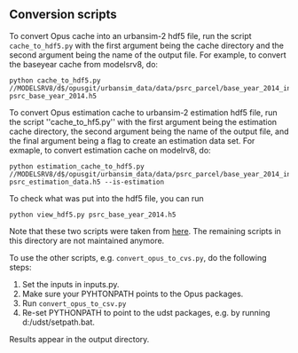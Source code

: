 ## Conversion scripts

To convert Opus cache into an urbansim-2 hdf5 file, run the script ``cache_to_hdf5.py`` with the first argument being the cache directory and the second argument 
being the name of the output file. For example, to convert the baseyear cache from modelsrv8, do:

```
python cache_to_hdf5.py //MODELSRV8/d$/opusgit/urbansim_data/data/psrc_parcel/base_year_2014_inputs/urbansim2_cache/2014 psrc_base_year_2014.h5
```
To convert Opus estimation cache to urbansim-2 estimation hdf5 file, run the script ''cache_to_hf5.py'' with the first argument being the estimation cache directory, 
the second argument being the name of the output file, and the final argument being a flag to create an estimation data set. 
For exmaple, to convert estimation cache on modelrv8, do:

```
python estimation_cache_to_hdf5.py //MODELSRV8/d$/opusgit/urbansim_data/data/psrc_parcel/base_year_2014_inputs/urbansim2_estimation_cache/2014 psrc_estimation_data.h5 --is-estimation
```

To check what was put into the hdf5 file, you can run 

```
python view_hdf5.py psrc_base_year_2014.h5
```

Note that these two scripts were taken from [here](https://github.com/apdjustino/urbansim/tree/master/scripts). The remaining scripts in this directory are not maintained anymore.

To use the other scripts, e.g. ``convert_opus_to_cvs.py``, do the following steps:

1. Set the inputs in inputs.py.
2. Make sure your PYHTONPATH points to the Opus packages.
3. Run ``convert_opus_to_csv.py``
4. Re-set PYTHONPATH to point to the udst packages, e.g. by running d:/udst/setpath.bat.

Results appear in the output directory.
